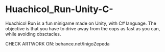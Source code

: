 # Huachicol_Run-Unity-C-
Huachicol Run is a fun minigame made on Unity, with C# language. The objective is that you have to drive away from the cops as fast as you can, while avoiding obsctacles.

CHECK ARTWORK ON:
behance.net/InigoZepeda
